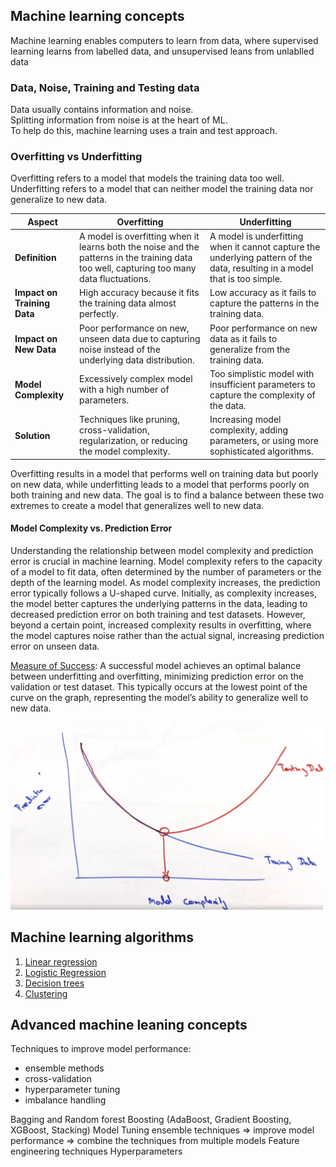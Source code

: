 ## Machine learning concepts

Machine learning enables computers to learn from data, where supervised learning learns from labelled data, and unsupervised leans from unlablled data

### Data, Noise, Training and Testing data
Data usually contains information and noise.   
Splitting information from noise is at the heart of ML.  
To help do this, machine learning uses a train and test approach.

### Overfitting vs Underfitting
Overfitting refers to a model that models the training data too well. Underfitting refers to a model that can neither model the training data nor generalize to new data.

| Aspect                | Overfitting                                                                                                                                         | Underfitting                                                                                                         |
|-----------------------|-----------------------------------------------------------------------------------------------------------------------------------------------------|----------------------------------------------------------------------------------------------------------------------|
| **Definition**        | A model is overfitting when it learns both the noise and the patterns in the training data too well, capturing too many data fluctuations.           | A model is underfitting when it cannot capture the underlying pattern of the data, resulting in a model that is too simple. |
| **Impact on Training Data** | High accuracy because it fits the training data almost perfectly.                                                                                   | Low accuracy as it fails to capture the patterns in the training data.                                               |
| **Impact on New Data**| Poor performance on new, unseen data due to capturing noise instead of the underlying data distribution.                                             | Poor performance on new data as it fails to generalize from the training data.                                       |
| **Model Complexity**  | Excessively complex model with a high number of parameters.                                                                                         | Too simplistic model with insufficient parameters to capture the complexity of the data.                             |
| **Solution**          | Techniques like pruning, cross-validation, regularization, or reducing the model complexity.                                                        | Increasing model complexity, adding parameters, or using more sophisticated algorithms.                              |

Overfitting results in a model that performs well on training data but poorly on new data, while underfitting leads to a model that performs poorly on both training and new data. The goal is to find a balance between these two extremes to create a model that generalizes well to new data.

#### Model Complexity vs. Prediction Error
Understanding the relationship between model complexity and prediction error is crucial in machine learning. Model complexity refers to the capacity of a model to fit data, often determined by the number of parameters or the depth of the learning model. As model complexity increases, the prediction error typically follows a U-shaped curve. Initially, as complexity increases, the model better captures the underlying patterns in the data, leading to decreased prediction error on both training and test datasets. However, beyond a certain point, increased complexity results in overfitting, where the model captures noise rather than the actual signal, increasing prediction error on unseen data.  

<u>Measure of Success</u>: A successful model achieves an optimal balance between underfitting and overfitting, minimizing prediction error on the validation or test dataset. This typically occurs at the lowest point of the curve on the graph, representing the model’s ability to generalize well to new data.

<img src="../images/model_complexity_vs_pred_error.png" alt="Prefix sum" width="500" height="300">  

## Machine learning algorithms

1. [Linear regression](linear_regression.md)  
2. [Logistic Regression](logistic_regression.md)
2. [Decision trees](decision_trees.md)
3. [Clustering](clustering.md)

## Advanced machine leaning concepts

Techniques to improve model performance:
- ensemble methods
- cross-validation
- hyperparameter tuning
- imbalance handling



Bagging and Random forest
Boosting (AdaBoost, Gradient Boosting, XGBoost, Stacking)
Model Tuning
ensemble techniques => improve model performance => combine the techniques from multiple models
Feature engineering techniques
Hyperparameters


